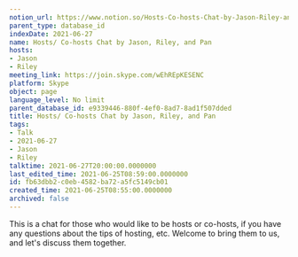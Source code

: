 ```yaml
---
notion_url: https://www.notion.so/Hosts-Co-hosts-Chat-by-Jason-Riley-and-Pan-fb63dbb2c0eb4582ba72a5fc5149cb01
parent_type: database_id
indexDate: 2021-06-27
name: Hosts/ Co-hosts Chat by Jason, Riley, and Pan
hosts:
- Jason
- Riley
meeting_link: https://join.skype.com/wEhREpKESENC
platform: Skype
object: page
language_level: No limit
parent_database_id: e9339446-880f-4ef0-8ad7-8ad1f507dded
title: Hosts/ Co-hosts Chat by Jason, Riley, and Pan
tags:
- Talk
- 2021-06-27
- Jason
- Riley
talktime: 2021-06-27T20:00:00.0000000
last_edited_time: 2021-06-25T08:59:00.0000000
id: fb63dbb2-c0eb-4582-ba72-a5fc5149cb01
created_time: 2021-06-25T08:55:00.0000000
archived: false
---
```


This is a chat for those who would like to be hosts or co-hosts, if you have any questions about the tips of hosting, etc. Welcome to bring them to us, and let's discuss them together.

